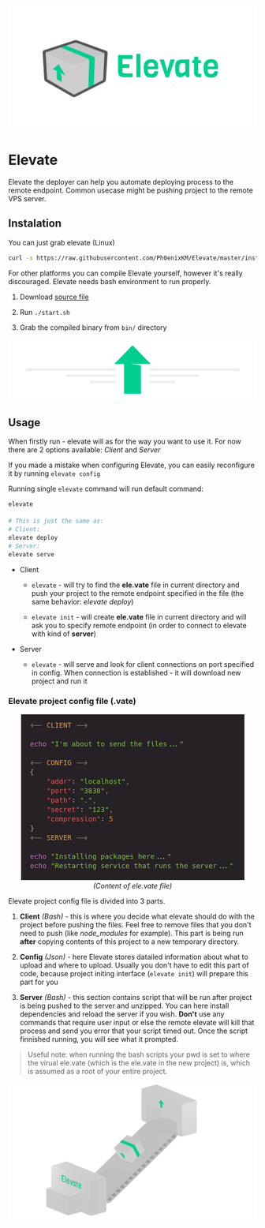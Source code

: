 <div align="center">
    <img src="arts/elevate-banner-white.jpg">
</div>

# Elevate

Elevate the deployer can help you automate deploying process to the remote endpoint. Common usecase might be pushing project to the remote VPS server.

## Instalation

You can just grab elevate (Linux)

```bash
curl -s https://raw.githubusercontent.com/Ph0enixKM/Elevate/master/installer.sh | bash
```

For other platforms you can compile Elevate yourself, however it's really discouraged. Elevate needs bash environment to run properly.

1. Download [source file](https://github.com/Ph0enixKM/Elevate/archive/master.zip)

2. Run `./start.sh`

3. Grab the compiled binary from `bin/` directory

<div align="center">
   <img src="arts/elevate-arrow-header.png">
</div>

## Usage

When firstly run - elevate will as for the way you want to use it. For now there are 2 options available: *Client* and *Server*

If you made a mistake when configuring Elevate, you can easily reconfigure it by running `elevate config`

Running single `elevate` command will run default command:

```bash
elevate

# This is just the same as:
# Client:
elevate deploy
# Server:
elevate serve
```

- Client
  
  - `elevate` - will try to find the **ele.vate** file in current directory and push your project to the remote endpoint specified in the file (the same behavior: *elevate deploy*)
  
  - `elevate init` - will create **ele.vate** file in current directory and will ask you to specify remote endpoint (in order to connect to elevate with kind of **server**)

- Server
  
  - `elevate` - will serve and look for client connections on port specified in config. When connection is established - it will download new project and run it

### Elevate project config file (.vate)

<div align="center">
 <img src="arts/vate.png"><br>
 <i>(Content of ele.vate file)</i>
</div>

Elevate project config file is divided into 3 parts.

1. **Client** *(Bash)* - this is where you decide what elevate should do with the project before pushing the files. Feel free to remove files that you don't need to push (like *node\_modules* for example). This part is being run **after** copying contents of this project to a new temporary directory. 

2. **Config** *(Json)* - here Elevate stores datailed information about what to upload and where to upload. Usually you don't have to edit this part of code, because project initing interface (`elevate init`) will prepare this part for you

3. **Server** *(Bash)* - this section contains script that will be run after project is being pushed to the server and unzipped. You can here install dependencies and reload the server if you wish. **Don't** use any commands that require user input or else the remote elevate will kill that process and send you error that your script timed out. Once the script finnished running, you will see what it prompted.

> Useful note: when running the bash scripts your pwd is set to where the virual ele.vate (which is the ele.vate in the new project) is, which is assumed as a root of your entire project.

![](arts/assembly.png)
